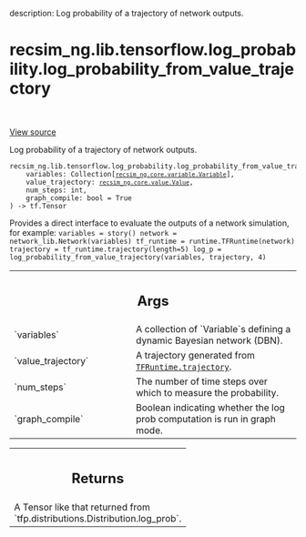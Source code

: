 description: Log probability of a trajectory of network outputs.

<div itemscope itemtype="http://developers.google.com/ReferenceObject">
<meta itemprop="name" content="recsim_ng.lib.tensorflow.log_probability.log_probability_from_value_trajectory" />
<meta itemprop="path" content="Stable" />
</div>

# recsim_ng.lib.tensorflow.log_probability.log_probability_from_value_trajectory

<!-- Insert buttons and diff -->

<table class="tfo-notebook-buttons tfo-api nocontent" align="left">

</table>

<a target="_blank" href="https://github.com/google-research/recsim_ng/tree/master/recsim_ng/lib/tensorflow/log_probability.py">View
source</a>

Log probability of a trajectory of network outputs.

<pre class="devsite-click-to-copy prettyprint lang-py tfo-signature-link">
<code>recsim_ng.lib.tensorflow.log_probability.log_probability_from_value_trajectory(
    variables: Collection[<a href="../../../../recsim_ng/core/variable/Variable.md"><code>recsim_ng.core.variable.Variable</code></a>],
    value_trajectory: <a href="../../../../recsim_ng/core/value/Value.md"><code>recsim_ng.core.value.Value</code></a>,
    num_steps: int,
    graph_compile: bool = True
) -> tf.Tensor
</code></pre>

<!-- Placeholder for "Used in" -->

Provides a direct interface to evaluate the outputs of a network simulation, for
example: `variables = story() network = network_lib.Network(variables)
tf_runtime = runtime.TFRuntime(network) trajectory =
tf_runtime.trajectory(length=5) log_p =
log_probability_from_value_trajectory(variables, trajectory, 4)`

<!-- Tabular view -->
 <table class="responsive fixed orange">
<colgroup><col width="214px"><col></colgroup>
<tr><th colspan="2"><h2 class="add-link">Args</h2></th></tr>

<tr>
<td>
`variables`
</td>
<td>
A collection of `Variable`s defining a dynamic Bayesian network
(DBN).
</td>
</tr><tr>
<td>
`value_trajectory`
</td>
<td>
A trajectory generated from <a href="../../../../recsim_ng/lib/tensorflow/runtime/TFRuntime.md#trajectory"><code>TFRuntime.trajectory</code></a>.
</td>
</tr><tr>
<td>
`num_steps`
</td>
<td>
The number of time steps over which to measure the probability.
</td>
</tr><tr>
<td>
`graph_compile`
</td>
<td>
Boolean indicating whether the log prob computation is run in
graph mode.
</td>
</tr>
</table>

<!-- Tabular view -->
 <table class="responsive fixed orange">
<colgroup><col width="214px"><col></colgroup>
<tr><th colspan="2"><h2 class="add-link">Returns</h2></th></tr>
<tr class="alt">
<td colspan="2">
A Tensor like that returned from `tfp.distributions.Distribution.log_prob`.
</td>
</tr>

</table>
